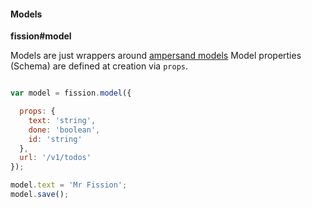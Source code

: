 #### Models
**fission#model**

Models are just wrappers around [ampersand models](https://github.com/AmpersandJS/ampersand-model)
Model properties (Schema) are defined at creation via `props`.

```js

var model = fission.model({

  props: {
    text: 'string',
    done: 'boolean',
    id: 'string'
  },
  url: '/v1/todos'
});

model.text = 'Mr Fission';
model.save();

```
